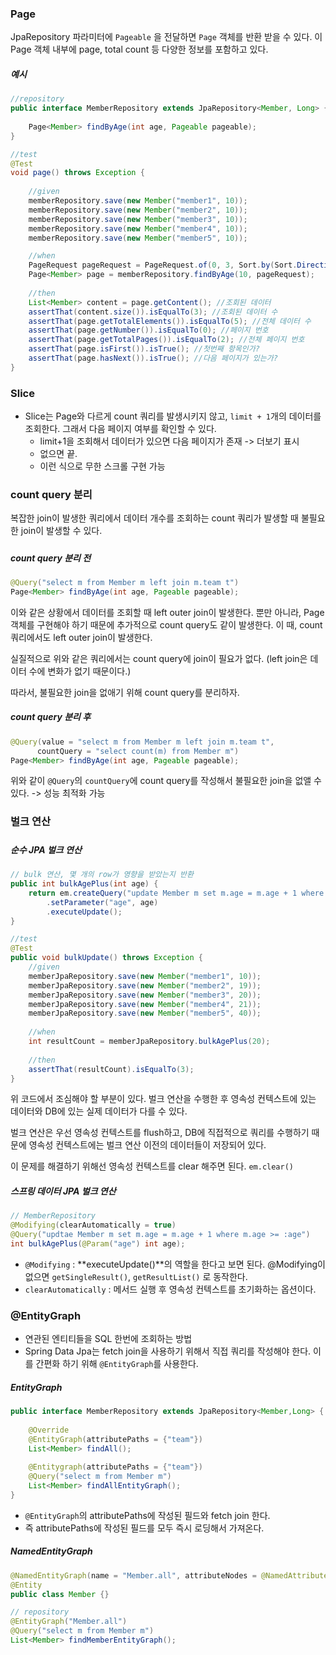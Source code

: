 ### Page

JpaRepository 파라미터에 `Pageable` 을 전달하면 `Page` 객체를 반환 받을 수 있다. 이 Page 객체 내부에 page, total count 등 다양한 정보를 포함하고 있다.



##### 예시

```java
//repository
public interface MemberRepository extends JpaRepository<Member, Long> {
    
    Page<Member> findByAge(int age, Pageable pageable);
}

//test
@Test
void page() throws Exception {
    
    //given
    memberRepository.save(new Member("member1", 10));
    memberRepository.save(new Member("member2", 10));
    memberRepository.save(new Member("member3", 10));
    memberRepository.save(new Member("member4", 10));
    memberRepository.save(new Member("member5", 10));

    //when
    PageRequest pageRequest = PageRequest.of(0, 3, Sort.by(Sort.Direction.DESC,"username"));
    Page<Member> page = memberRepository.findByAge(10, pageRequest);
    
    //then
    List<Member> content = page.getContent(); //조회된 데이터
    assertThat(content.size()).isEqualTo(3); //조회된 데이터 수
    assertThat(page.getTotalElements()).isEqualTo(5); //전체 데이터 수
    assertThat(page.getNumber()).isEqualTo(0); //페이지 번호
    assertThat(page.getTotalPages()).isEqualTo(2); //전체 페이지 번호
    assertThat(page.isFirst()).isTrue(); //첫번째 항목인가?
    assertThat(page.hasNext()).isTrue(); //다음 페이지가 있는가?
}
```



### Slice

- Slice는 Page와 다르게 count 쿼리를 발생시키지 않고, `limit + 1`개의 데이터를 조회한다. 그래서 다음 페이지 여부를 확인할 수 있다.
  - limit+1을 조회해서 데이터가 있으면 다음 페이지가 존재 -> 더보기 표시
  - 없으면 끝.
  - 이런 식으로 무한 스크롤 구현 가능



### count query 분리

복잡한 join이 발생한 쿼리에서 데이터 개수를 조회하는 count 쿼리가 발생할 때 불필요한 join이 발생할 수 있다.

##### 

##### count query 분리 전

```java
@Query("select m from Member m left join m.team t")
Page<Member> findByAge(int age, Pageable pageable);
```

이와 같은 상황에서 데이터를 조회할 때 left outer join이 발생한다. 뿐만 아니라, Page 객체를 구현해야 하기 때문에 추가적으로 count query도 같이 발생한다. 이 때, count 쿼리에서도 left outer join이 발생한다.

실질적으로 위와 같은 쿼리에서는 count query에 join이 필요가 없다. (left join은 데이터 수에 변화가 없기 때문이다.)

따라서, 불필요한 join을 없애기 위해 count query를 분리하자.



##### count query 분리 후

```java
@Query(value = "select m from Member m left join m.team t",
      countQuery = "select count(m) from Member m")
Page<Member> findByAge(int age, Pageable pageable);
```

위와 같이 `@Query`의 `countQuery`에 count query를 작성해서 불필요한 join을 없앨 수 있다. -> 성능 최적화 가능



### 벌크 연산

##### 

##### 순수 JPA 벌크 연산

```java
// bulk 연산, 몇 개의 row가 영향을 받았는지 반환
public int bulkAgePlus(int age) {
    return em.createQuery("update Member m set m.age = m.age + 1 where m.age >= :age")
        .setParameter("age", age)
        .executeUpdate();
}

//test
@Test
public void bulkUpdate() throws Exception {
    //given
    memberJpaRepository.save(new Member("member1", 10));
    memberJpaRepository.save(new Member("member2", 19));
    memberJpaRepository.save(new Member("member3", 20));
    memberJpaRepository.save(new Member("member4", 21));
    memberJpaRepository.save(new Member("member5", 40));
    
    //when
    int resultCount = memberJpaRepository.bulkAgePlus(20);
    
    //then
    assertThat(resultCount).isEqualTo(3); 
}
```

위 코드에서 조심해야 할 부분이 있다. 벌크 연산을 수행한 후 영속성 컨텍스트에 있는 데이터와 DB에 있는 실제 데이터가 다를 수 있다.

벌크 연산은 우선 영속성 컨텍스트를 flush하고, DB에 직접적으로 쿼리를 수행하기 때문에 영속성 컨텍스트에는 벌크 연산 이전의 데이터들이 저장되어 있다.

이 문제를 해결하기 위해선 영속성 컨텍스트를 clear 해주면 된다. `em.clear()`



##### 스프링 데이터 JPA 벌크 연산

```java
// MemberRepository
@Modifying(clearAutomatically = true)
@Query("updtae Member m set m.age = m.age + 1 where m.age >= :age")
int bulkAgePlus(@Param("age") int age);
```

- `@Modifying` : **executeUpdate()**의 역할을 한다고 보면 된다. @Modifying이 없으면 `getSingleResult()`, `getResultList()` 로 동작한다. 
- `clearAutomatically` : 메서드 실행 후 영속성 컨텍스트를 초기화하는 옵션이다.



### @EntityGraph

- 연관된 엔티티들을 SQL 한번에 조회하는 방법
- Spring Data Jpa는 fetch join을 사용하기 위해서 직접 쿼리를 작성해야 한다. 이를 간편화 하기 위해 `@EntityGraph`를 사용한다.



##### EntityGraph

```java
public interface MemberRepository extends JpaRepository<Member,Long> {
    
    @Override
    @EntityGraph(attributePaths = {"team"})
    List<Member> findAll();
    
    @Entitygraph(attributePaths = {"team"})
    @Query("select m from Member m")
    List<Member> findAllEntityGraph();
}
```

- `@EntityGraph`의 attributePaths에 작성된 필드와 fetch join 한다.
- 즉 attributePaths에 작성된 필드를 모두 즉시 로딩해서 가져온다.



##### NamedEntityGraph

```java
@NamedEntityGraph(name = "Member.all", attributeNodes = @NamedAttributeNode("team"))
@Entity
public class Member {}
```

```java
// repository
@EntityGraph("Member.all")
@Query("select m from Member m")
List<Member> findMemberEntityGraph();
```

